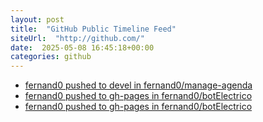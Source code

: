 ```yaml
---
layout: post
title:  "GitHub Public Timeline Feed"
siteUrl:  "http://github.com/"
date:  2025-05-08 16:45:18+00:00
categories: github
---
```

*  [fernand0 pushed to devel in fernand0/manage-agenda](https://github.com/fernand0/manage-agenda/compare/fe867df0dc...58078e9f81)
*  [fernand0 pushed to gh-pages in fernand0/botElectrico](https://github.com/fernand0/botElectrico/compare/a4b6db12d8...6f4774ea0f)
*  [fernand0 pushed to gh-pages in fernand0/botElectrico](https://github.com/fernand0/botElectrico/compare/41fb561e01...3820f1c9fc)
